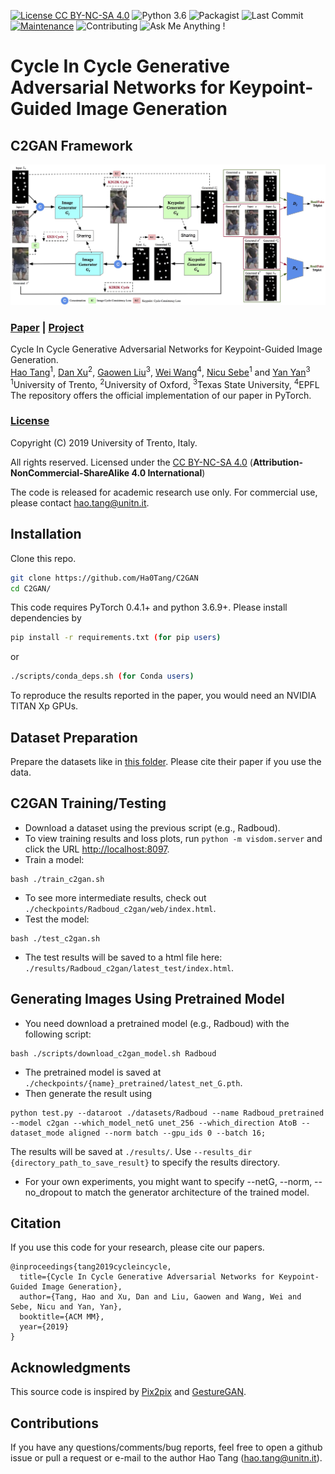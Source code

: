 [![License CC BY-NC-SA 4.0](https://img.shields.io/badge/license-CC4.0-blue.svg)](https://github.com/Ha0Tang/C2GAN/blob/master/LICENSE.md)
![Python 3.6](https://img.shields.io/badge/python-3.6-green.svg)
![Packagist](https://img.shields.io/badge/Pytorch-0.4.1-red.svg)
![Last Commit](https://img.shields.io/github/last-commit/Ha0Tang/C2GAN)
[![Maintenance](https://img.shields.io/badge/Maintained%3F-yes-blue.svg)]((https://github.com/Ha0Tang/C2GAN/graphs/commit-activity))
![Contributing](https://img.shields.io/badge/contributions-welcome-brightgreen.svg?style=flat)
![Ask Me Anything !](https://img.shields.io/badge/Ask%20me-anything-1abc9c.svg)

# Cycle In Cycle Generative Adversarial Networks for Keypoint-Guided Image Generation

## C2GAN Framework

![Framework](./imgs/c2gan_framework.jpg)

### [Paper](https://arxiv.org/abs/1908.00999) | [Project](http://disi.unitn.it/~hao.tang/project/C2GAN.html)
Cycle In Cycle Generative Adversarial Networks for Keypoint-Guided Image Generation.<br>
[Hao Tang](http://disi.unitn.it/~hao.tang/)<sup>1</sup>, [Dan Xu](http://www.robots.ox.ac.uk/~danxu/)<sup>2</sup>, [Gaowen Liu](https://dblp.uni-trier.de/pers/hd/l/Liu:Gaowen)<sup>3</sup>, [Wei Wang](https://weiwangtrento.github.io/)<sup>4</sup>, [Nicu Sebe](https://scholar.google.com/citations?user=stFCYOAAAAAJ&hl=en)<sup>1</sup> and [Yan Yan](https://scholar.google.com/citations?user=zhi-j1wAAAAJ&hl=en)<sup>3</sup> </br>
<sup>1</sup>University of Trento, <sup>2</sup>University of Oxford, <sup>3</sup>Texas State University, <sup>4</sup>EPFL 
The repository offers the official implementation of our paper in PyTorch.

### [License](./LICENSE.md)

Copyright (C) 2019 University of Trento, Italy.

All rights reserved.
Licensed under the [CC BY-NC-SA 4.0](https://creativecommons.org/licenses/by-nc-sa/4.0/legalcode) (**Attribution-NonCommercial-ShareAlike 4.0 International**)

The code is released for academic research use only. For commercial use, please contact [hao.tang@unitn.it](hao.tang@unitn.it).

## Installation

Clone this repo.
```bash
git clone https://github.com/Ha0Tang/C2GAN
cd C2GAN/
```

This code requires PyTorch 0.4.1+ and python 3.6.9+. Please install dependencies by
```bash
pip install -r requirements.txt (for pip users)
```
or 

```bash
./scripts/conda_deps.sh (for Conda users)
```

To reproduce the results reported in the paper, you would need an NVIDIA TITAN Xp GPUs.

## Dataset Preparation
Prepare the datasets like in [this folder](./datasets/Radboud). Please cite their paper if you use the data.

## C2GAN Training/Testing
- Download a dataset using the previous script (e.g., Radboud).
- To view training results and loss plots, run `python -m visdom.server` and click the URL [http://localhost:8097](http://localhost:8097).
- Train a model:
```
bash ./train_c2gan.sh
```
- To see more intermediate results, check out `./checkpoints/Radboud_c2gan/web/index.html`.
- Test the model:
```
bash ./test_c2gan.sh
```
- The test results will be saved to a html file here: `./results/Radboud_c2gan/latest_test/index.html`.

## Generating Images Using Pretrained Model
- You need download a pretrained model (e.g., Radboud) with the following script:
```
bash ./scripts/download_c2gan_model.sh Radboud
```
- The pretrained model is saved at `./checkpoints/{name}_pretrained/latest_net_G.pth`. 
- Then generate the result using
```
python test.py --dataroot ./datasets/Radboud --name Radboud_pretrained --model c2gan --which_model_netG unet_256 --which_direction AtoB --dataset_mode aligned --norm batch --gpu_ids 0 --batch 16;
```
The results will be saved at `./results/`. Use `--results_dir {directory_path_to_save_result}` to specify the results directory.

- For your own experiments, you might want to specify --netG, --norm, --no_dropout to match the generator architecture of the trained model.

## Citation
If you use this code for your research, please cite our papers.
```
@inproceedings{tang2019cycleincycle,
  title={Cycle In Cycle Generative Adversarial Networks for Keypoint-Guided Image Generation},
  author={Tang, Hao and Xu, Dan and Liu, Gaowen and Wang, Wei and Sebe, Nicu and Yan, Yan},
  booktitle={ACM MM},
  year={2019}
}
```

## Acknowledgments
This source code is inspired by [Pix2pix](https://github.com/junyanz/pytorch-CycleGAN-and-pix2pix) and [GestureGAN](https://github.com/Ha0Tang/GestureGAN). 

## Contributions
If you have any questions/comments/bug reports, feel free to open a github issue or pull a request or e-mail to the author Hao Tang ([hao.tang@unitn.it](hao.tang@unitn.it)).





